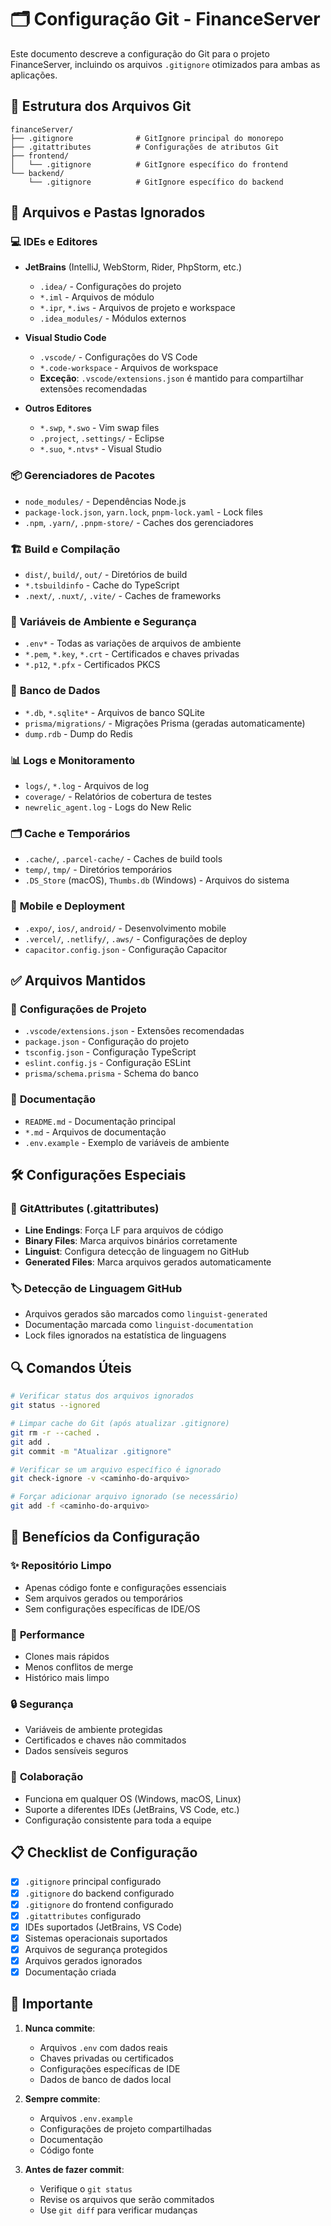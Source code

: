 # 🗂️ Configuração Git - FinanceServer

Este documento descreve a configuração do Git para o projeto FinanceServer, incluindo os arquivos `.gitignore` otimizados para ambas as aplicações.

## 📁 Estrutura dos Arquivos Git

```
financeServer/
├── .gitignore              # GitIgnore principal do monorepo
├── .gitattributes          # Configurações de atributos Git
├── frontend/
│   └── .gitignore          # GitIgnore específico do frontend
└── backend/
    └── .gitignore          # GitIgnore específico do backend
```

## 🚫 Arquivos e Pastas Ignorados

### 💻 **IDEs e Editores**
- **JetBrains** (IntelliJ, WebStorm, Rider, PhpStorm, etc.)
  - `.idea/` - Configurações do projeto
  - `*.iml` - Arquivos de módulo
  - `*.ipr`, `*.iws` - Arquivos de projeto e workspace
  - `.idea_modules/` - Módulos externos

- **Visual Studio Code**
  - `.vscode/` - Configurações do VS Code
  - `*.code-workspace` - Arquivos de workspace
  - **Exceção**: `.vscode/extensions.json` é mantido para compartilhar extensões recomendadas

- **Outros Editores**
  - `*.swp`, `*.swo` - Vim swap files
  - `.project`, `.settings/` - Eclipse
  - `*.suo`, `*.ntvs*` - Visual Studio

### 📦 **Gerenciadores de Pacotes**
- `node_modules/` - Dependências Node.js
- `package-lock.json`, `yarn.lock`, `pnpm-lock.yaml` - Lock files
- `.npm`, `.yarn/`, `.pnpm-store/` - Caches dos gerenciadores

### 🏗️ **Build e Compilação**
- `dist/`, `build/`, `out/` - Diretórios de build
- `*.tsbuildinfo` - Cache do TypeScript
- `.next/`, `.nuxt/`, `.vite/` - Caches de frameworks

### 🔐 **Variáveis de Ambiente e Segurança**
- `.env*` - Todas as variações de arquivos de ambiente
- `*.pem`, `*.key`, `*.crt` - Certificados e chaves privadas
- `*.p12`, `*.pfx` - Certificados PKCS

### 💾 **Banco de Dados**
- `*.db`, `*.sqlite*` - Arquivos de banco SQLite
- `prisma/migrations/` - Migrações Prisma (geradas automaticamente)
- `dump.rdb` - Dump do Redis

### 📊 **Logs e Monitoramento**
- `logs/`, `*.log` - Arquivos de log
- `coverage/` - Relatórios de cobertura de testes
- `newrelic_agent.log` - Logs do New Relic

### 🗂️ **Cache e Temporários**
- `.cache/`, `.parcel-cache/` - Caches de build tools
- `temp/`, `tmp/` - Diretórios temporários
- `.DS_Store` (macOS), `Thumbs.db` (Windows) - Arquivos do sistema

### 📱 **Mobile e Deployment**
- `.expo/`, `ios/`, `android/` - Desenvolvimento mobile
- `.vercel/`, `.netlify/`, `.aws/` - Configurações de deploy
- `capacitor.config.json` - Configuração Capacitor

## ✅ **Arquivos Mantidos**

### 🔧 **Configurações de Projeto**
- `.vscode/extensions.json` - Extensões recomendadas
- `package.json` - Configuração do projeto
- `tsconfig.json` - Configuração TypeScript
- `eslint.config.js` - Configuração ESLint
- `prisma/schema.prisma` - Schema do banco

### 📖 **Documentação**
- `README.md` - Documentação principal
- `*.md` - Arquivos de documentação
- `.env.example` - Exemplo de variáveis de ambiente

## 🛠️ **Configurações Especiais**

### 📝 **GitAttributes (.gitattributes)**
- **Line Endings**: Força LF para arquivos de código
- **Binary Files**: Marca arquivos binários corretamente
- **Linguist**: Configura detecção de linguagem no GitHub
- **Generated Files**: Marca arquivos gerados automaticamente

### 🏷️ **Detecção de Linguagem GitHub**
- Arquivos gerados são marcados como `linguist-generated`
- Documentação marcada como `linguist-documentation`
- Lock files ignorados na estatística de linguagens

## 🔍 **Comandos Úteis**

```bash
# Verificar status dos arquivos ignorados
git status --ignored

# Limpar cache do Git (após atualizar .gitignore)
git rm -r --cached .
git add .
git commit -m "Atualizar .gitignore"

# Verificar se um arquivo específico é ignorado
git check-ignore -v <caminho-do-arquivo>

# Forçar adicionar arquivo ignorado (se necessário)
git add -f <caminho-do-arquivo>
```

## 🎯 **Benefícios da Configuração**

### ✨ **Repositório Limpo**
- Apenas código fonte e configurações essenciais
- Sem arquivos gerados ou temporários
- Sem configurações específicas de IDE/OS

### 🚀 **Performance**
- Clones mais rápidos
- Menos conflitos de merge
- Histórico mais limpo

### 🔒 **Segurança**
- Variáveis de ambiente protegidas
- Certificados e chaves não commitados
- Dados sensíveis seguros

### 👥 **Colaboração**
- Funciona em qualquer OS (Windows, macOS, Linux)
- Suporte a diferentes IDEs (JetBrains, VS Code, etc.)
- Configuração consistente para toda a equipe

## 📋 **Checklist de Configuração**

- [x] `.gitignore` principal configurado
- [x] `.gitignore` do backend configurado
- [x] `.gitignore` do frontend configurado
- [x] `.gitattributes` configurado
- [x] IDEs suportados (JetBrains, VS Code)
- [x] Sistemas operacionais suportados
- [x] Arquivos de segurança protegidos
- [x] Arquivos gerados ignorados
- [x] Documentação criada

## 🚨 **Importante**

1. **Nunca commite**:
   - Arquivos `.env` com dados reais
   - Chaves privadas ou certificados
   - Configurações específicas de IDE
   - Dados de banco de dados local

2. **Sempre commite**:
   - Arquivos `.env.example`
   - Configurações de projeto compartilhadas
   - Documentação
   - Código fonte

3. **Antes de fazer commit**:
   - Verifique o `git status`
   - Revise os arquivos que serão commitados
   - Use `git diff` para verificar mudanças